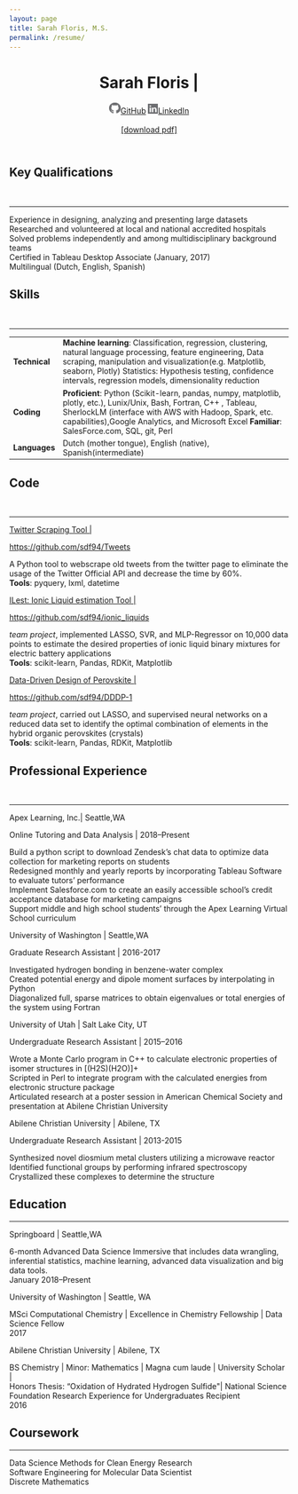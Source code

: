 ```yaml
---
layout: page
title: Sarah Floris, M.S.
permalink: /resume/
---
```

<head>
  <title>Sarah Floris, M.S. </title>
</head>
<body>
  <header class="header-details">
    <h1 class="name">Sarah Floris | </h1>
      <article>
        <a href="https://github.com/sdf94" target="_blank"><img src="./img/gh_icon.png" alt="github icon" width="21" height="21">GitHub</a>
        <a href="https://www.linkedin.com/in/sarah-floris/" target="_blank"><img src="./img/in_icon.png" alt="linkedin icon" width="18" height="18">LinkedIn</a>
      </article><br>
	  <a class='topright' href="/docs/lbogoev.pdf" target="_blank">[download pdf]</a>
  </header>
  <section>
    <h2>Key Qualifications </h2><br><hr>
      <p>Experience in designing, analyzing and presenting large datasets <br /> Researched and volunteered at local and national accredited hospitals <br /> 
 Solved problems independently and among multidisciplinary background teams<br /> 
 Certified in Tableau Desktop Associate (January, 2017)<br /> 
 Multilingual (Dutch, English, Spanish) </p>
    <h2>Skills</h2><br><hr> 
    <table style="width:100%">
  <tr>
    <td><b>Technical</b></td>
    <td><b>Machine learning</b>: Classification, regression, clustering, natural language processing, feature engineering, Data scraping, manipulation and visualization(e.g. Matplotlib, seaborn, Plotly)
Statistics: Hypothesis testing, confidence intervals, regression models, dimensionality reduction
</td>
  </tr>
  <tr>
    <td><b>Coding</b></td>
    <td><b>Proficient</b>: Python (Scikit-learn, pandas, numpy, matplotlib, plotly, etc.), Lunix/Unix, Bash, Fortran, C++ , Tableau, SherlockLM (interface with AWS with Hadoop, Spark, etc. capabilities),Google Analytics, and Microsoft Excel
    <b>Familiar</b>: SalesForce.com, SQL, git, Perl</td>
  </tr>
  <tr>
    <td><b>Languages</b></td>
    <td>Dutch (mother tongue), English (native), Spanish(intermediate)</td>
  </tr>
</table>
    <h2>Code</h2><br><hr>
    <a href="https://github.com/sdf94/Tweets" target="_blank"> Twitter Scraping Tool | <p>https://github.com/sdf94/Tweets</p></a>
      <p> A Python tool to webscrape old tweets from the twitter page to eliminate the usage of the Twitter Official API and decrease the time by 60%. <br> <b>Tools</b>: pyquery, lxml, datetime
</p>
      <a href="https://github.com/sdf94/ionic_liquids" target="_blank">ILest: Ionic Liquid estimation Tool | <p>https://github.com/sdf94/ionic_liquids</p></a>
      <p> <em>team project</em>, implemented LASSO, SVR, and MLP-Regressor on 10,000 
data points to estimate the desired properties of ionic liquid binary mixtures for electric battery applications <br> <b>Tools</b>: scikit-learn, Pandas, RDKit, Matplotlib
</p>
      <a href="https://github.com/sdf94/DDDP-1" target="_blank">Data-Driven Design of Perovskite | <p>https://github.com/sdf94/DDDP-1</p></a>
      <p> <em>team project</em>, carried out LASSO, and supervised neural networks on a reduced data set to identify the optimal combination of elements in the hybrid organic perovskites (crystals) <br>
<b>Tools</b>: scikit-learn, Pandas, RDKit, Matplotlib
</p>
    <h2>Professional Experience</h2><br><hr>
      <p>Apex Learning, Inc.| <span>Seattle,WA</span></p>
        <p>Online Tutoring and Data Analysis | 2018–Present </p>
        <p>Build a python script to download Zendesk’s chat data to optimize data collection for marketing reports on students <br> Redesigned monthly and yearly reports by incorporating Tableau Software to evaluate tutors’ performance <br> Implement Salesforce.com to create an easily accessible school’s credit acceptance database for marketing campaigns <br> Support middle and high school students’ through the Apex Learning Virtual School curriculum <br></p>
      <p>University of Washington | <span>Seattle,WA</span></p>
        <p>Graduate Research Assistant | 2016-2017</p>
      <p> Investigated hydrogen bonding in benzene-water complex <br> Created potential energy and dipole moment surfaces by interpolating in Python <br> Diagonalized full, sparse matrices to obtain eigenvalues or total energies of the system using Fortran </p>
      <p> University of Utah | <span>Salt Lake City, UT</span></p>
        <p>Undergraduate Research Assistant | 2015–2016</p>
      <p> Wrote a Monte Carlo program in C++ to calculate electronic properties of isomer structures in [(H2S)(H2O)]+ <br> Scripted in Perl to integrate program with the calculated energies from electronic structure package <br> Articulated research at a poster session in American Chemical Society and presentation at Abilene Christian University </p>
      <p>Abilene Christian University | <span>Abilene, TX</span></p>
        <p>Undergraduate Research Assistant | 2013-2015</p>
      <p> Synthesized novel diosmium metal clusters utilizing a microwave reactor <br>Identified functional groups by performing infrared spectroscopy <br> Crystallized these complexes to determine the structure </p>
<h2>Education</h2><hr>
          <p>Springboard | <span>Seattle,WA</span></p>
          <p>6-month Advanced Data Science Immersive that includes data wrangling, inferential statistics, machine learning, advanced data visualization and big data tools.  <br>January 2018–Present</p>
          <p>University of Washington | <span>Seattle, WA</span></p>
          <p>MSci Computational Chemistry | Excellence in Chemistry Fellowship | Data Science Fellow <br>2017</p>
          <p>Abilene Christian University | <span >Abilene, TX </span></p>
          <p>BS Chemistry | Minor: Mathematics | Magna cum laude | University Scholar | <br>
          Honors Thesis: “Oxidation of Hydrated Hydrogen Sulfide"| National Science Foundation Research Experience for Undergraduates Recipient<br>2016</p>
</p>
<h2>Coursework</h2><hr>
      <p>Data Science Methods for Clean Energy Research <br>
        Software Engineering for Molecular Data Scientist <br>
        Discrete Mathematics
      </p>
  </section>
</body>